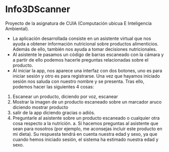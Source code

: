 # Info3DScanner

Proyecto de la asignatura de CUIA (Computación ubicua E Inteligencia Ambiental). 

- La aplicación desarrollada consiste en un asistente virtual que nos ayuda a obtener
información nutricional sobre productos alimenticios. Además de ello, también nos
ayuda a tomar decisiones nutricionales.
- Al asistente le pasamos un código de barras escaneado con la cámara y a partir de ello
podemos hacerle preguntas relacionadas sobre el producto.
- Al iniciar la app, nos aparece una interfaz con dos botones, uno es para iniciar sesión
y otro es para registrarse. Una vez que hayamos iniciado sesión nos saluda con
nuestro nombre y se presenta. Tras ello, podemos hacer las siguientes 4 cosas:
1. Escanear un producto, diciendo por voz, escanear
2. Mostrar la imagen de un producto escaneado sobre un marcador aruco
diciendo mostrar producto
3. salir de la app diciendo gracias o adiós.
4. Preguntarle al asistente sobre un producto escaneado o cualquier otra cosa
respecto a la nutrición.
  a. Si hacemos preguntas al asistente que sean para nosotros (por ejemplo,
me aconsejas incluir este producto en mi dieta). Su respuesta tendrá en
cuenta nuestra edad y sexo, ya que cuando hemos iniciado sesión, el
sistema ha estimado nuestra edad y sexo.
